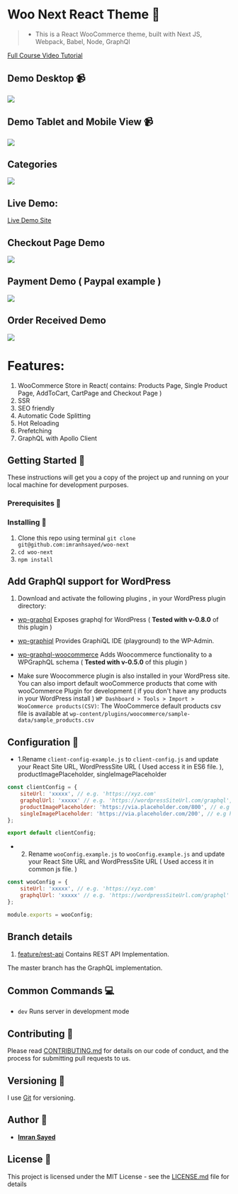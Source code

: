 # Woo Next React Theme :rocket:
> * This is a React WooCommerce theme, built with Next JS, Webpack, Babel, Node, GraphQl

[Full Course Video Tutorial](https://codeytek.com/course/woocommerce-with-react-course/)

## Demo Desktop :video_camera:

![](desktop-example.gif)

## Demo Tablet and Mobile View :video_camera:

![](tablet-mobile.gif)

## Categories
![](Categories.png)

## Live Demo:

[Live Demo Site](https://woo-next.imranhsayed.now.sh/)

## Checkout Page Demo
![](Checkout-page.gif)

## Payment Demo ( Paypal example )
![](paypal-payment-demo.gif)

## Order Received Demo
![](order-received-demo.gif)

# Features:

1. WooCommerce Store in React( contains: Products Page, Single Product Page, AddToCart, CartPage and Checkout Page )
2. SSR
3. SEO friendly
4. Automatic Code Splitting
5. Hot Reloading
6. Prefetching
7. GraphQL with Apollo Client

## Getting Started :rocket:

These instructions will get you a copy of the project up and running on your local machine for development purposes.

### Prerequisites :page_facing_up:


### Installing :wrench:

1. Clone this repo using terminal `git clone git@github.com:imranhsayed/woo-next`
2. `cd woo-next`
3. `npm install`

## Add GraphQl support for WordPress

1. Download and activate the following plugins , in your WordPress plugin directory:

* [wp-graphql](https://github.com/imranhsayed/woo-next/tree/master/wordpress/plugins) Exposes graphql for WordPress ( **Tested with v-0.8.0** of this plugin )
* [wp-graphiql](https://github.com/imranhsayed/woo-next/tree/master/wordpress/plugins) Provides GraphiQL IDE (playground) to the WP-Admin.
* [wp-graphql-woocommerce](https://github.com/imranhsayed/woo-next/tree/master/wordpress/plugins) Adds Woocommerce functionality to a WPGraphQL schema ( **Tested with v-0.5.0** of this plugin )

* Make sure Woocommerce plugin is also installed in your WordPress site. You can also import default wooCommerce products that come with wooCommerce Plugin for development ( if you don't have any products in your WordPress install ) `WP Dashboard > Tools > Import > WooCommerce products(CSV)`: The WooCommerce default products csv file is available at `wp-content/plugins/woocommerce/sample-data/sample_products.csv`



## Configuration :wrench:

* 1.Rename `client-config-example.js` to `client-config.js` and update your React Site URL, WordPressSite URL ( Used access it in ES6 file. ), productImagePlaceholder, singleImagePlaceholder

```javascript
const clientConfig = {
	siteUrl: 'xxxxx', // e.g. 'https://xyz.com'
    graphqlUrl: 'xxxxx' // e.g. 'https://wordpressSiteUrl.com/graphql',
    productImagePlaceholder: 'https://via.placeholder.com/800', // e.g https://via.placeholder.com/434 - Placeholder image URL for index page
    singleImagePlaceholder: 'https://via.placeholder.com/200', // e.g https://via.placeholder.com/200 - Placeholder image URL for individual product page
};

export default clientConfig;
```

* 2. Rename `wooConfig.example.js` to `wooConfig.example.js` and update your React Site URL and WordPressSite URL ( Used access it in common js file. )

```javascript
const wooConfig = {
	siteUrl: 'xxxxx', // e.g. 'https://xyz.com'
    graphqlUrl: 'xxxxx' // e.g. 'https://wordpressSiteUrl.com/graphql'
};

module.exports = wooConfig;
```

## Branch details

1. [feature/rest-api](https://github.com/imranhsayed/woo-next/tree/feature/rest-api) Contains REST API Implementation.

The master branch has the GraphQL implementation.  

## Common Commands :computer:

* `dev` Runs server in development mode

## Contributing :busts_in_silhouette:

Please read [CONTRIBUTING.md](https://gist.github.com/PurpleBooth/b24679402957c63ec426) for details on our code of conduct, and the process for submitting pull requests to us.

## Versioning :bookmark_tabs:

I use [Git](https://github.com/) for versioning. 

## Author :bust_in_silhouette:

* **[Imran Sayed](https://twitter.com/imranhsayed)**

## License :page_with_curl:

This project is licensed under the MIT License - see the [LICENSE.md](LICENSE.md) file for details
